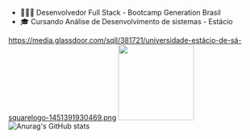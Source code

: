 
- 👩🏻‍💻 Desenvolvedor Full Stack - Bootcamp Generation Brasil 
- 🎓 Cursando Análise de Desenvolvimento de sistemas - Estácio


https://media.glassdoor.com/sqll/381721/universidade-estácio-de-sá-squarelogo-1451391930469.png
<img height="150em" src="https://github-readme-stats.vercel.app/api/top-langs/?username=GustavoMarttiins&exclude_repo=KNN-Image- Classification&show_icons=true&hide_border=true&layout=compact&langs_count=8&theme=tokyonight"/> ![Anurag's GitHub stats](https://github-readme-stats.vercel.app/api?username=GustavoMarttiins&show_icons=true&theme=radical) 




